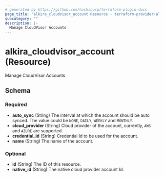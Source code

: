 ```yaml
---
# generated by https://github.com/hashicorp/terraform-plugin-docs
page_title: "alkira_cloudvisor_account Resource - terraform-provider-alkira"
subcategory: ""
description: |-
  Manage CloudVisor Accounts
---
```


# alkira_cloudvisor_account (Resource)

Manage CloudVisor Accounts



<!-- schema generated by tfplugindocs -->
## Schema

### Required

- **auto_sync** (String) The interval at which the account should be auto synced. The value could be `NONE`, `DAILY`, `WEEKLY` and `MONTHLY`.
- **cloud_provider** (String) Cloud provider of the account, currently, `AWS` and `AZURE` are supported.
- **credential_id** (String) Credential Id to be used for the account.
- **name** (String) The name of the account.

### Optional

- **id** (String) The ID of this resource.
- **native_id** (String) The native cloud provider account Id.


